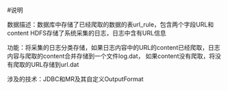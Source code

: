 #说明

数据描述：数据库中存储了已经爬取的数据的表url_rule，包含两个字段URL和content
         HDFS存储了系统采集的日志，日志中含有URL信息
         
功能：将采集的日志分类存储，如果日志内容中的URL的content已经爬取，日志内容与爬取的content合并存储到一个文件log.dat，
      如果content没有爬取，将没有爬取的URL存储到url.dat
      
涉及的技术：JDBC和MR及其自定义OutputFormat
